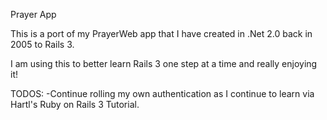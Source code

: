 Prayer App

This is a port of my PrayerWeb app that I have created in .Net 2.0 back in 2005 to Rails 3. 

I am using this to better learn Rails 3 one step at a time and really enjoying it!

TODOS:
-Continue rolling my own authentication as I continue to learn via Hartl's Ruby on Rails 3 Tutorial.
